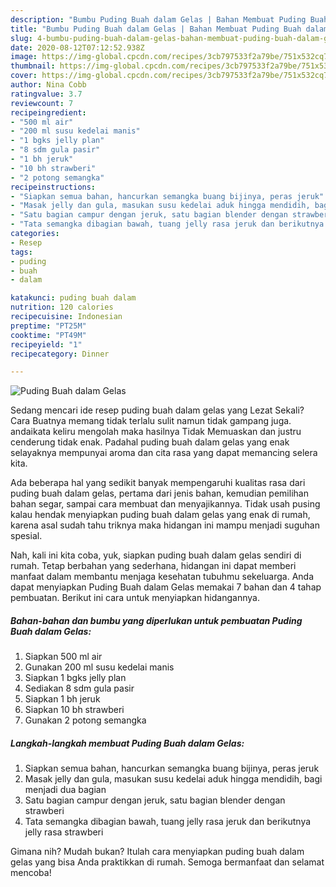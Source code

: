 ```yaml
---
description: "Bumbu Puding Buah dalam Gelas | Bahan Membuat Puding Buah dalam Gelas Yang Enak Dan Lezat"
title: "Bumbu Puding Buah dalam Gelas | Bahan Membuat Puding Buah dalam Gelas Yang Enak Dan Lezat"
slug: 4-bumbu-puding-buah-dalam-gelas-bahan-membuat-puding-buah-dalam-gelas-yang-enak-dan-lezat
date: 2020-08-12T07:12:52.938Z
image: https://img-global.cpcdn.com/recipes/3cb797533f2a79be/751x532cq70/puding-buah-dalam-gelas-foto-resep-utama.jpg
thumbnail: https://img-global.cpcdn.com/recipes/3cb797533f2a79be/751x532cq70/puding-buah-dalam-gelas-foto-resep-utama.jpg
cover: https://img-global.cpcdn.com/recipes/3cb797533f2a79be/751x532cq70/puding-buah-dalam-gelas-foto-resep-utama.jpg
author: Nina Cobb
ratingvalue: 3.7
reviewcount: 7
recipeingredient:
- "500 ml air"
- "200 ml susu kedelai manis"
- "1 bgks jelly plan"
- "8 sdm gula pasir"
- "1 bh jeruk"
- "10 bh strawberi"
- "2 potong semangka"
recipeinstructions:
- "Siapkan semua bahan, hancurkan semangka buang bijinya, peras jeruk"
- "Masak jelly dan gula, masukan susu kedelai aduk hingga mendidih, bagi menjadi dua bagian"
- "Satu bagian campur dengan jeruk, satu bagian blender dengan strawberi"
- "Tata semangka dibagian bawah, tuang jelly rasa jeruk dan berikutnya jelly rasa strawberi"
categories:
- Resep
tags:
- puding
- buah
- dalam

katakunci: puding buah dalam 
nutrition: 120 calories
recipecuisine: Indonesian
preptime: "PT25M"
cooktime: "PT49M"
recipeyield: "1"
recipecategory: Dinner

---
```



![Puding Buah dalam Gelas](https://img-global.cpcdn.com/recipes/3cb797533f2a79be/751x532cq70/puding-buah-dalam-gelas-foto-resep-utama.jpg)

Sedang mencari ide resep puding buah dalam gelas yang Lezat Sekali? Cara Buatnya memang tidak terlalu sulit namun tidak gampang juga. andaikata keliru mengolah maka hasilnya Tidak Memuaskan dan justru cenderung tidak enak. Padahal puding buah dalam gelas yang enak selayaknya mempunyai aroma dan cita rasa yang dapat memancing selera kita.

Ada beberapa hal yang sedikit banyak mempengaruhi kualitas rasa dari puding buah dalam gelas, pertama dari jenis bahan, kemudian pemilihan bahan segar, sampai cara membuat dan menyajikannya. Tidak usah pusing kalau hendak menyiapkan puding buah dalam gelas yang enak di rumah, karena asal sudah tahu triknya maka hidangan ini mampu menjadi suguhan spesial.




Nah, kali ini kita coba, yuk, siapkan puding buah dalam gelas sendiri di rumah. Tetap berbahan yang sederhana, hidangan ini dapat memberi manfaat dalam membantu menjaga kesehatan tubuhmu sekeluarga. Anda dapat menyiapkan Puding Buah dalam Gelas memakai 7 bahan dan 4 tahap pembuatan. Berikut ini cara untuk menyiapkan hidangannya.

<!--inarticleads1-->

##### Bahan-bahan dan bumbu yang diperlukan untuk pembuatan Puding Buah dalam Gelas:

1. Siapkan 500 ml air
1. Gunakan 200 ml susu kedelai manis
1. Siapkan 1 bgks jelly plan
1. Sediakan 8 sdm gula pasir
1. Siapkan 1 bh jeruk
1. Siapkan 10 bh strawberi
1. Gunakan 2 potong semangka




<!--inarticleads2-->

##### Langkah-langkah membuat Puding Buah dalam Gelas:

1. Siapkan semua bahan, hancurkan semangka buang bijinya, peras jeruk
1. Masak jelly dan gula, masukan susu kedelai aduk hingga mendidih, bagi menjadi dua bagian
1. Satu bagian campur dengan jeruk, satu bagian blender dengan strawberi
1. Tata semangka dibagian bawah, tuang jelly rasa jeruk dan berikutnya jelly rasa strawberi




Gimana nih? Mudah bukan? Itulah cara menyiapkan puding buah dalam gelas yang bisa Anda praktikkan di rumah. Semoga bermanfaat dan selamat mencoba!
